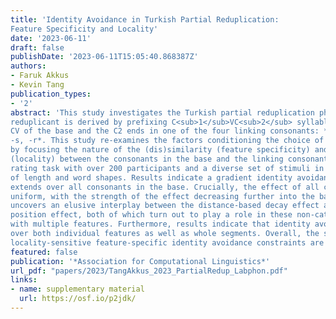 ```yaml
---
title: 'Identity Avoidance in Turkish Partial Reduplication:
Feature Specificity and Locality'
date: '2023-06-11'
draft: false
publishDate: '2023-06-11T15:05:40.868387Z'
authors:
- Faruk Akkus
- Kevin Tang
publication_types:
- '2'
abstract: 'This study investigates the Turkish partial reduplication phenomenon, in which the
reduplicant is derived by prefixing C<sub>1</sub>VC<sub>2</sub> syllable, where C<sub>1</sub>V are identical to the wordinitial
CV of the base and the C2 ends in one of the four linking consonants: *-p, -m,
-s, -r*. This study re-examines the factors conditioning the choice of the linking consonant,
by focusing the nature of the (dis)similarity (feature specificity) and the proximity
(locality) between the consonants in the base and the linking consonant, using an acceptability
rating task with over 200 participants and a diverse set of stimuli in terms
of length and word shapes. Results indicate a gradient identity avoidance effect that
extends over all consonants in the base. Crucially, the effect of all consonants is not
uniform, with the strength of the effect decreasing further into the base. The study also
uncovers an elusive interplay between the distance-based decay effect and the syllable
position effect, both of which turn out to play a role in these non-categorical patterns
with multiple features. Furthermore, results indicate that identity avoidance operates
over both individual features as well as whole segments. Overall, the study argues that
locality-sensitive feature-specific identity avoidance constraints are part of the grammar.'
featured: false
publication: '*Association for Computational Linguistics*'
url_pdf: "papers/2023/TangAkkus_2023_PartialRedup_Labphon.pdf"
links:
- name: supplementary material
  url: https://osf.io/p2jdk/
---
```


